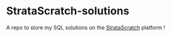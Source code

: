 # StrataScratch-solutions

A repo to store my SQL solutions on the [StrataScratch](https://www.stratascratch.com/) platform !
